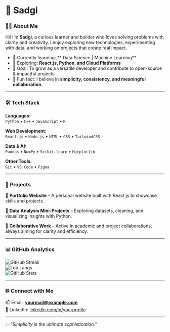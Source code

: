 # 🌸 Sadgi  

### 👩‍💻 About Me  
Hi! I’m **Sadgi**, a curious learner and builder who loves solving problems with clarity and creativity. I enjoy exploring new technologies, experimenting with data, and working on projects that create real impact.  

- 🌱 Currently learning: ** Data Science | Machine Learning**  
- 🔭 Exploring: **React.js, Python, and Cloud Platforms**  
- 🎯 Goal: To grow as a versatile developer and contribute to open-source & impactful projects  
- 🌼 Fun fact: I believe in **simplicity, consistency, and meaningful collaboration**.  

---

### 🛠️ Tech Stack  

**Languages:**  
`Python` • `C++` • `JavaScript` • `R`  

**Web Development:**  
`React.js` • `Node.js` • `HTML` • `CSS` • `TailwindCSS`  

**Data & AI:**  
`Pandas` • `NumPy` • `Scikit-learn` • `Matplotlib`  

**Other Tools:**  
`Git` • `VS Code` • `Figma`  

---

### 🌟 Projects  

🔹 **Portfolio Website** – A personal website built with React.js to showcase skills and projects.  

🔹 **Data Analysis Mini-Projects** – Exploring datasets, cleaning, and visualizing insights with Python.  

🔹 **Collaborative Work** – Active in academic and project collaborations, always aiming for clarity and efficiency.  

---

### 📊 GitHub Analytics  

![GitHub Streak](https://github-readme-streak-stats.herokuapp.com/?user=Sadgijais&theme=radical)  
![Top Langs](https://github-readme-stats.vercel.app/api/top-langs/?username=Sadgijais&layout=compact&theme=radical)  
![GitHub Stats](https://github-readme-stats.vercel.app/api?username=Sadgijais&show_icons=true&theme=radical)  

---

### 🌐 Connect with Me  
📫 Email: **yourmail@example.com**  
💼 LinkedIn: [linkedin.com/in/yourprofile](#)  

---

✨ *“Simplicity is the ultimate sophistication.”*  
